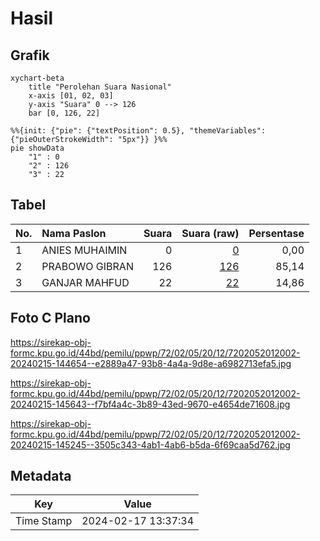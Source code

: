 # Hasil

## Grafik

```mermaid
xychart-beta
    title "Perolehan Suara Nasional"
    x-axis [01, 02, 03]
    y-axis "Suara" 0 --> 126
    bar [0, 126, 22]
```

```mermaid
%%{init: {"pie": {"textPosition": 0.5}, "themeVariables": {"pieOuterStrokeWidth": "5px"}} }%%
pie showData
    "1" : 0
    "2" : 126
    "3" : 22
```

## Tabel

| No. | Nama Paslon    | Suara | Suara (raw) | Persentase |
|:--- |:-------------- | -----:| -----------:| ----------:|
| 1   | ANIES MUHAIMIN | 0     | [0][p-1]    | 0,00       |
| 2   | PRABOWO GIBRAN | 126   | [126][p-2]  | 85,14      |
| 3   | GANJAR MAHFUD  | 22    | [22][p-3]   | 14,86      |


[p-1]: https://github.com/gigit-pemilu/pemilu-2024/blob/main/pilpres/hitung-suara/sub/72-sulawesi-tengah/sub/02-poso/sub/05-pamona-timur/sub/2012-kancuu/sub/002-tps/sub/paslon-1.txt
[p-2]: https://github.com/gigit-pemilu/pemilu-2024/blob/main/pilpres/hitung-suara/sub/72-sulawesi-tengah/sub/02-poso/sub/05-pamona-timur/sub/2012-kancuu/sub/002-tps/sub/paslon-2.txt
[p-3]: https://github.com/gigit-pemilu/pemilu-2024/blob/main/pilpres/hitung-suara/sub/72-sulawesi-tengah/sub/02-poso/sub/05-pamona-timur/sub/2012-kancuu/sub/002-tps/sub/paslon-3.txt

## Foto C Plano

https://sirekap-obj-formc.kpu.go.id/44bd/pemilu/ppwp/72/02/05/20/12/7202052012002-20240215-144654--e2889a47-93b8-4a4a-9d8e-a6982713efa5.jpg

https://sirekap-obj-formc.kpu.go.id/44bd/pemilu/ppwp/72/02/05/20/12/7202052012002-20240215-145643--f7bf4a4c-3b89-43ed-9670-e4654de71608.jpg

https://sirekap-obj-formc.kpu.go.id/44bd/pemilu/ppwp/72/02/05/20/12/7202052012002-20240215-145245--3505c343-4ab1-4ab6-b5da-6f69caa5d762.jpg


## Metadata

| Key        | Value               |
| ---------- | ------------------- |
| Time Stamp | 2024-02-17 13:37:34 |



